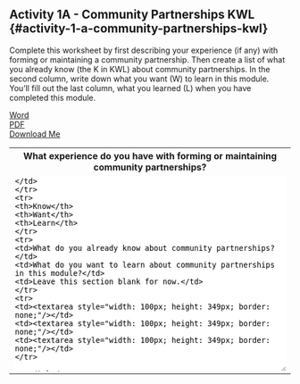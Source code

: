 ## Activity 1A - Community Partnerships KWL {#activity-1-a-community-partnerships-kwl}

<p>Complete this worksheet by first describing your experience (if any) with forming or maintaining a community partnership. Then create a list of what you already know (the K in KWL) about community partnerships. In the second column, write down what you want (W) to learn in this module. You’ll fill out the last column, what you learned (L) when you have completed this module.</p>

<a href="./docs/Activity1A.docx" target="_blank">Word</a><br>
<a href="./docs/Activity1A.pdf" target="_blank">PDF</a><br>
<a href="./docs/Activity1A.docx" target="_blank">Download Me</a>
<br>

<table class="table-format2"><tr>
<th colspan="3">What experience do you have with forming or maintaining community partnerships?</th>
</tr>
<tr>
<td colspan="3"><textarea style="width: 100%; height: 350px; border: none;"/></td>
</tr>
<tr>
<th>Know</th>
<th>Want</th>
<th>Learn</th>
</tr>
<tr>
<td>What do you already know about community partnerships? </td>
<td>What do you want to learn about community partnerships in this module?</td>
<td>Leave this section blank for now.</td>
</tr>
<tr>
<td><textarea style="width: 100px; height: 349px; border: none;"/></td>
<td><textarea style="width: 100px; height: 349px; border: none;"/></td>
<td><textarea style="width: 100px; height: 349px; border: none;"/></td>
</tr>

</tab